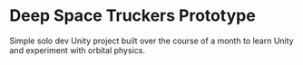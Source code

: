 # Deep Space Truckers Prototype
 Simple solo dev Unity project built over the course of a month to learn Unity and experiment with orbital physics.
